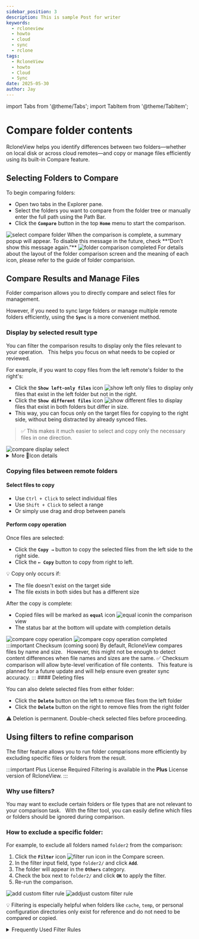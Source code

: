 ```yaml
---
sidebar_position: 3
description: This is sample Post for writer
keywords:
  - rcloneview
  - howto
  - cloud
  - sync
  - rclone
tags:
  - RcloneView
  - howto
  - Cloud
  - Sync
date: 2025-05-30
author: Jay
---
```

import Tabs from '@theme/Tabs';
import TabItem from '@theme/TabItem';

# Compare folder contents

RcloneView helps you identify differences between two folders—whether on local disk or across cloud remotes—and copy or manage files efficiently using its built-in Compare feature.

## Selecting Folders to Compare

To begin comparing folders:
- Open two tabs in the Explorer pane.
- Select the folders you want to compare from the folder tree or manually enter the full path using the Path Bar.
- Click the **`Compare`** button in the top **`Home`** menu to start the comparison.

<img src="/support/images/en/howto/rcloneview-basic/select-compare-folder.png" alt="select compare folder" class="img-medium img-center" />
When the comparison is complete, a summary popup will appear.
To disable this message in the future, check **“Don’t show this message again.”**
<img src="/support/images/en/howto/rcloneview-basic/folder-comparison-completed.png" alt="folder comparison completed" class="img-medium img-center" />
For details about the layout of the folder comparison screen and the meaning of each icon, please refer to the guide of folder comparision.

## Compare Results and Manage Files

Folder comparison allows you to directly compare and select files for management.

However, if you need to sync large folders or manage multiple remote folders efficiently, using the **`Sync`** is a more convenient method.

### Display by selected result type

You can filter the comparison results to display only the files relevant to your operation.  
This helps you focus on what needs to be copied or reviewed.

For example, if you want to copy files from the left remote's folder to the right's:

- Click the **`Show left-only files`** icon <img src="/support/icons/show-left-only-files.png" alt="show left only files" class="inline-icon" /> to display only files that exist in the left folder but not in the right.
- Click the **`Show different files`** icon <img src="/support/icons/show-different-files.png" alt="show different files" class="inline-icon" /> to display files that exist in both folders but differ in size.
- This way, you can focus only on the target files for copying to the right side, without being distracted by already synced files.

> ✅ This makes it much easier to select and copy only the necessary files in one direction.
<img src="/support/images/en/howto/rcloneview-basic/compare-display-select.png" alt="compare display select" class="img-medium img-center" />



<details>
<summary>More Icon details</summary>

#### Understanding Icons in the Compare Window
<Tabs>
<TabItem value="Display Icons" label="Display Icons">
When you click each icon with the mouse, the following filtering behavior is applied.  
Clicking again will toggle the filter on or off.

When multiple icons are selected, files matching **any** of the selected conditions are displayed (logical **OR**).

<img src="/support/icons/show-left-only-files.png" alt="show left only files" class="inline-icon" /> : Display only files that exist in the left folder but not in the right.

<img src="/support/icons/show-left-only-files.png" alt="show left only files" class="inline-icon" /> : Display only files that exist in the right folder but not in the left.

<img src="/support/icons/same-file-icon.png" alt="same file icon" class="inline-icon" /> : Display only files that exist in both folders and are identical.

<img src="/support/icons/show-different-files.png" alt="show different files" class="inline-icon" />  : Display files that exist in both folders but differ in size.

<img src="/support/icons/show-errored-files.png" alt="show errored files" class="inline-icon" /> : Display any errors or confilcts

</TabItem>

<TabItem value="Navigate Icons" label="Navigate Icons">
These icons are used in the **Compare** view to move up or down through the folder hierarchy based on the current flat folder list structure.

<img src="/support/icons/navigate-to-upper-folder.png" alt="navigate to upper folder" class="inline-icon" /> : Navigate to the **Upper folder** in the current list.

<img src="/support/icons/navigate-to-lower-folder.png" alt="navigate to lower folder" class="inline-icon" /> : Navigate to the **Lower folder** in the current list.

</TabItem>

<TabItem value="Operation Icons" label="Operation Icons">
These icons are used to perform file operations within folders—such as deleting files or copying them to the left or right.

<img src="/support/icons/copy-file-to-right.png" alt="copy file to right" class="inline-icon" /> : Copy selected files to the right folder.

<img src="/support/icons/copy-files-to-left.png" alt="copy files to left" class="inline-icon" /> : Copy selected files to the left folder.

<img src="/support/icons/delete-files.png" alt="delete files" class="inline-icon" /> : Delete selected files from either side.

</TabItem>

<TabItem value="Find Icons" label="Find Icons">
The **Find** icons are used in the **Compare view** to locate folders where file count or file size changes are most significant.

<img src="/support/icons/find-folder-by-count.png" alt="find folder by count" class="inline-icon" /> : Find folders based on the number of files changed during comparison.

<img src="/support/icons/find-folder-by-size.png" alt="find folder by size" class="inline-icon" /> : Find folders based on the total size of files changed during comparison.

<img src="/support/icons/find-folder-with-largest-change.png" alt="find folder with largest change" class="inline-icon" /> : Find and move to the folder with the most significant file count or size change.

<img src="/support/icons/find-folder-with-next-large-change.png" alt="find folder with next large change" class="inline-icon" /> : Move to the next folder with a larger file count or size difference.

<img src="/support/icons/find-folder-with-smallest-change.png" alt="find folder with smallest change" class="inline-icon" /> : Find and move to the folder with the least amount of change.

<img src="/support/icons/find-folder-with-next-smaller-change.png" alt="find folder with next smaller change" class="inline-icon" /> : Move to the next folder with a smaller file count or size change.

</TabItem>

</Tabs>


</details>


### Copying files between remote folders

#### Select files to copy

- Use `Ctrl + Click` to select individual files
- Use `Shift + Click` to select a range
- Or simply use drag and drop between panels

#### Perform copy operation

Once files are selected:
- Click the **`Copy →`** button to copy the selected files from the left side to the right side.
- Click the **`← Copy`** button to copy from right to left.

💡 Copy only occurs if:
- The file doesn't exist on the target side
- The file exists in both sides but has a different size

After the copy is complete:
- Copied files will be marked as **`equal`** icon <img src="/support/icons/equal-icon.png" alt="equal icon" class="inline-icon" />in the comparison view
- The status bar at the bottom will update with completion details
<div class="img-grid-2">
<img src="/support/images/en/howto/rcloneview-basic/compare-copy-operation.png" alt="compare copy operation" class="img-medium img-center" />
<img src="/support/images/en/howto/rcloneview-basic/compare-copy-operation-completed.png" alt="compare copy operation completed" class="img-medium img-center" />
</div>
:::important Checksum (coming soon)
By default, RcloneView compares files by name and size.  
However, this might not be enough to detect content differences when file names and sizes are the same.
✅ Checksum comparison will allow byte-level verification of file contents.  
This feature is planned for a future update and will help ensure even greater sync accuracy.
:::
#### Deleting files

You can also delete selected files from either folder:
- Click the **`Delete`** button on the left to remove files from the left folder
- Click the **`Delete`** button on the right to remove files from the right folder

⚠️ Deletion is permanent. Double-check selected files before proceeding.
 
## Using filters to refine comparison

The filter feature allows you to run folder comparisons more efficiently by excluding specific files or folders from the result.

 :::important Plus License Required
Filtering is available in the **Plus** License version of RcloneView.
:::

### Why use filters?

You may want to exclude certain folders or file types that are not relevant to your comparison task.  
With the filter tool, you can easily define which files or folders should be ignored during comparison.

### How to exclude a specific folder:

For example, to exclude all folders named `folder2` from the comparison:
1. Click the **`Filter`** icon <img src="/support/icons/filter-run-icon.png" alt="filter run icon" class="inline-icon" /> in the Compare screen.
2. In the filter input field, type `folder2/` and click **`Add`**.
3. The folder will appear in the **`Others`** category.
4. Check the box next to `folder2/` and click **`OK`** to apply the filter.
5. Re-run the comparison.

<div class="img-grid-2">
<img src="/support/images/en/howto/rcloneview-basic/add-custom-filter-rule.png" alt="add custom filter rule" class="img-medium img-center" />
<img src="/support/images/en/howto/rcloneview-basic/addjust-custom-filter-rule.png" alt="addjust custom filter rule" class="img-medium img-center" />
</div>

💡 Filtering is especially helpful when folders like `cache`, `temp`, or personal configuration directories only exist for reference and do not need to be compared or copied.



<details>
<summary>Frequently Used Filter Rules</summary>

#### Commonly Used Filter Examples

**`.iso`** : Exclude all .iso files

**`/.git/*`** : Exclude only files inside the .git folder in the root, not subfolders

**`/.git/`** :  Exclude the entire .git folder in the root, including everything inside it

**`.git/`** :Exclude all .git folders and everything inside them, regardless of location

</details>





